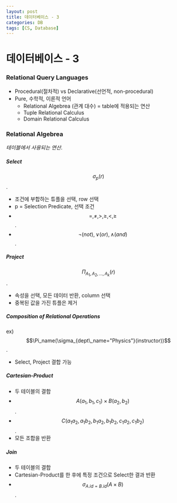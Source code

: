 ```yaml
---
layout: post
title: 데이터베이스 - 3
categories: DB
tags: [CS, Database]
---
```


# 데이터베이스 - 3

### Relational Query Languages

- Procedural(절차적) vs Declarative(선언적, non-procedural)
- Pure, 수학적, 이론적 언어
  - Relational Algebrea (관계 대수) = table에 적용되는 연산
  - Tuple Relational Calculus
  - Domain Relational Calculus

### Relational Algebrea

_테이블에서 사용되는 연산_.

##### Select

$$\sigma_p(r)$$.

- 조건에 부합하는 튜플을 선택, row 선택
- p = Selection Predicate, 선택 조건
- $$=, \neq, >, \geq, <, \geq$$.
- $$\neg(not), \vee(or), \wedge(and)$$.

##### Project

$$\Pi_{A_1,A_2,...,A_k}(r)$$.

- 속성을 선택, 모든 데이터 반환, column 선택
- 중복된 값을 가진 튜플은 제거

##### Composition of Relational Operations

ex) $$\Pi_name(\sigma_{dept\_name="Physics"}(instructor))$$.

- Select, Project 결합 가능

##### Cartesian-Product

- 두 테이블의 결합
- $$A(a_1, b_1, c_1) \times B(a_2,b_2) $$.
- $$C(a_1a_2, a_1b_2, b_1a_2, b_1b_2, c_1a_2, c_1b_2)$$.
- 모든 조합을 반환

##### Join

- 두 테이블의 결합
- Cartesian-Product를 한 후에 특정 조건으로 Select한 결과 반환
- $$\sigma_{A.id=B.id}(A \times B)$$.
